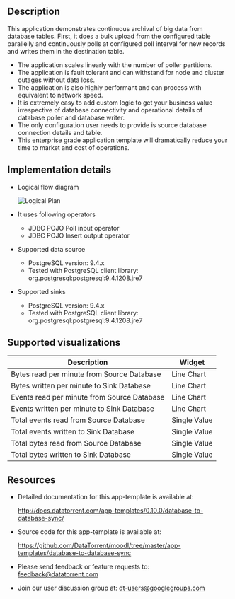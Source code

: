 ## Description

This application demonstrates continuous archival of big data from database tables.
First, it does a bulk upload from the configured table parallelly and continuously polls at configured poll interval for new records and writes them in the destination table.

- The application scales linearly with the number of poller partitions.
- The application is fault tolerant and can withstand for node and cluster outages without data loss.
- The application is also highly performant and can process with equivalent to network speed.
- It is extremely easy to add custom logic to get your business value irrespective of database connectivity and operational details of database poller and database writer.
- The only configuration user needs to provide is source database connection details and table.
- This enterprise grade application template will dramatically reduce your time to market and cost of operations.

## Implementation details

- Logical flow diagram

   ![Logical Plan](https://www.datatorrent.com/wp-content/uploads/2016/12/db_to_db_sync_DAG.png)
- It uses following operators
  - JDBC POJO Poll input operator
  - JDBC POJO Insert output operator
- Supported data source
  - PostgreSQL version: 9.4.x
  - Tested with PostgreSQL client library: org.postgresql:postgresql:9.4.1208.jre7
- Supported sinks
  - PostgreSQL version: 9.4.x
  - Tested with PostgreSQL client library: org.postgresql:postgresql:9.4.1208.jre7

## Supported visualizations

| Description  | Widget   |
|---|---|
|Bytes read per minute from Source Database |Line Chart|
|Bytes written per minute to Sink Database |Line Chart|
|Events read per minute from Source Database |Line Chart|
|Events written per minute to Sink Database |Line Chart|
|Total events read from Source Database |Single Value|
|Total events written to Sink Database |Single Value|
|Total bytes read from Source Database |Single Value|
|Total bytes written to Sink Database |Single Value|

## Resources

  - Detailed documentation for this app-template is available at:

     <a
       href="http://docs.datatorrent.com/app-templates/0.10.0/database-to-database-sync/"  class="docs" id="docs" ga-track="docs"
       target="_blank">http://docs.datatorrent.com/app-templates/0.10.0/database-to-database-sync/</a>
  - Source code for this app-template is available at:

      <a
       href="https://github.com/DataTorrent/moodI/tree/master/app-templates/database-to-database-sync"  class="github" id="github" ga-track="github" target="_blank">https://github.com/DataTorrent/moodI/tree/master/app-templates/database-to-database-sync</a>

  - Please send feedback or feature requests to:
      <a href="mailto:feedback@datatorrent.com"  class="feedback" id="feedback" ga-track="feedback">feedback@datatorrent.com</a>

  - Join our user discussion group at:
      <a href="mailto:dt-users@googlegroups.com"  class="maillist" id="maillist" ga-track="maillist">dt-users@googlegroups.com</a>
